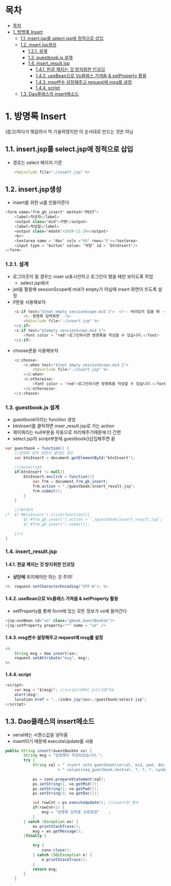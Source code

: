 # 목차

- [목차](#목차)
- [1. 방명록 Insert](#1-방명록-insert)
  - [1.1. insert.jsp를 select.jsp에 정적으로 삽입](#11-insertjsp를-selectjsp에-정적으로-삽입)
  - [1.2. insert.jsp생성](#12-insertjsp생성)
    - [1.2.1. 설계](#121-설계)
    - [1.3. guestbook.js 설계](#13-guestbookjs-설계)
    - [1.4. insert_result.jsp](#14-insert_resultjsp)
      - [1.4.1. 한글 깨지는 것 방지위한 인코딩](#141-한글-깨지는-것-방지위한-인코딩)
      - [1.4.2. useBean으로 Vo클래스 가져옴 & setProperty 활용](#142-usebean으로-vo클래스-가져옴--setproperty-활용)
      - [1.4.3. msg변수 설정해주고 request에 msg를 설정](#143-msg변수-설정해주고-request에-msg를-설정)
      - [1.4.4. script](#144-script)
  - [1.3. Dao클래스의 insert메소드](#13-dao클래스의-insert메소드)

# 1. 방명록 Insert
(참고)하다가 헷갈려서 막 기술하였지만 이 순서대로 만드는 것은 아님
<br>

## 1.1. insert.jsp를 select.jsp에 정적으로 삽입
- 경로는 select 페이지 기준
```java
	<%@include file="./insert.jsp" %>

```

## 1.2. insert.jsp생성
- insert를 위한 ui를 만들어준다
```java
<form name='frm_gb_insert' method='POST'>
	<label>작성자</label>
	<output class='mid'>가명</output>
	<label>작성일</label>
	<output class='mdate'>2020-11-20</output>
	<br>
	<textarea name = 'doc' cols ='80' rows='5'></textarea>
	<input type = 'button' value= '저장' id = 'btnInsert'/>	
</form>
```

### 1.2.1. 설계
- 로그아웃이 될 경우는 inser ui표시안하고 로그인이 됐을 때만 보이도록 작업
  - select.jsp에서 
- jstl을 활용해 sessionScope에 mid가 empty가 아닐때 insert 화면이 뜨도록 설정
- If문을 사용해보자
```java
	<c:if test="${not empty sessionScope.mid }">  <!-- 비어있지 않을 때 -->
		<%--방명록 입력화면 --%>
		<%@include file="./insert.jsp" %>
	</c:if>
    <c:if test="${empty sessionScope.mid }">
		<font color = 'red'>로그인하시면 방명록을 작성할 수 있습니다.</font>
	</c:if>
```
- choose문을 사용해보자

```java
	<c:choose>
		<c:when test="${not empty sessionScope.mid }">		
			<%@include file="./insert.jsp" %>
		</c:when>
		<c:otherwise>
			<font color = 'red'>로그인하시면 방명록을 작성할 수 있습니다.</font>
		</c:otherwise>
	</c:choose>
```

### 1.3. guestbook.js 설계
- guestbook이라는 function 생성
- btnInsert를 클릭하면 inser_result.jsp로 가는 action
- 제이쿼리는 null부분을 자동으로 처리해주기때문에 더 간편
- select.jsp의 script부분에 guestbook()삽입해주면 끝
```java
var guestbook = function() {
	//방명록 입력 버튼이 클릭된 경우
	var btnInsert = document.getElementById('btnInsert');
	
	//javascript
	if(btnInsert != null){
		btnInsert.onclick = function(){
			var frm = document.frm_gb_insert;
			frm.action = './guestbook/insert_result.jsp';
			frm.submit();
		}
	}
	
	//제이쿼리
/*	$('#btnInsert').click(function(){
		$('#frm_gb_insert').action = './guestbook/insert_result.jsp';
		$('#frm_gb_insert').submit();
		
	})*/
}
```

### 1.4. insert_result.jsp
#### 1.4.1. 한글 깨지는 것 방지위한 인코딩
- **상단에** 위치해야만 하는 것 주의!
```java
<%	request.setCharacterEncoding("UTF-8"); %>

```
#### 1.4.2. useBean으로 Vo클래스 가져옴 & setProperty 활용
- setProperty를 통해 form에 있는 모든 정보가 vo에 들어간다

```java
<jsp:useBean id="vo" class="gbook.GuestBookVo"/> 
<jsp:setProperty property="*" name = "vo" />
```

#### 1.4.3. msg변수 설정해주고 request에 msg를 설정
```java
<% 
	String msg = dao.insert(vo);
	request.setAttribute("msg", msg);
%>
```

#### 1.4.4. script
  
```java
<script>
	var msg = '${msg}'; //script내에서 jstl사용가능
	alert(msg);
	location.href = '../index.jsp?inc=./guestbook/select.jsp';
</script>

```

## 1.3. Dao클래스의 insert메소드
- serial에는 시퀀스값을 넣어줌
- insert이기 때문에 executeUpdate를 사용
```java
public String insert(GuestBookVo vo) {
		String msg = "방명록이 작성되었습니다.";
		try {
			String sql = " insert into guestbook(serial, mid, pwd, doc, mdate) "
					   + " values(seq_guestbook.nextval, ?, ?, ?, sysdate )";
			
			ps = conn.prepareStatement(sql);
			ps.setString(1, vo.getMid());
			ps.setString(2, vo.getPwd());
			ps.setString(3, vo.getDoc());

			int rowCnt = ps.executeUpdate(); //insert된 행수
			if(rowCnt<1) {
				msg = "방명록 입력중 오류발생"	;
			}
		} catch (Exception ex) {
			ex.printStackTrace();
			msg = ex.getMessage();
		}finally {
			
			try {
				conn.close();
			} catch (SQLException e) {
				e.printStackTrace();
			}
			return msg;
		}
	}
```